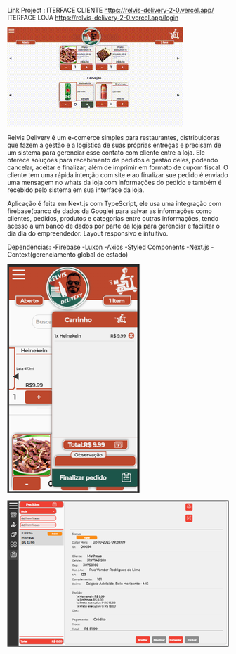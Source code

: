 
Link Project : 
    ITERFACE CLIENTE https://relvis-delivery-2-0.vercel.app/
    ITERFACE LOJA https://relvis-delivery-2-0.vercel.app/login

<p aling="center">
  <img src="public/assets/relvis-delivery-gif.gif">
</p>

Relvis Delivery é um e-comerce simples para restaurantes, distribuidoras que fazem a gestão e a logística de suas próprias entregas e precisam de um sistema para gerenciar esse contato com cliente entre a loja.
Ele oferece soluções para recebimento de pedidos e gestão deles, podendo cancelar, aceitar e finalizar, além de imprimir em formato de cupom fiscal. O cliente tem uma rápida interção com site e ao finalizar sue pedido é enviado uma mensagem no whats da loja com informações do pedido e também é recebido pelo sistema em sua interface da loja.

Aplicação é feita em Next.js com TypeScript, ele usa uma integração com firebase(banco de dados da Google) para salvar as informações como clientes, pedidos, produtos e categorias entre outras informações, tendo acesso a um banco de dados por parte da loja para gerenciar e facilitar o dia dia do empreendedor. Layout responsivo e intuitivo.

Dependências:
-Firebase
-Luxon
-Axios
-Styled Components
-Next.js
-Context(gerenciamento global de estado)

<p aling="center">
  <img src="public/assets/client-relvis-delivery.png">
</p>

<p aling="center">
  <img src="public/assets/store-relvis-delivery.png">
</p>
